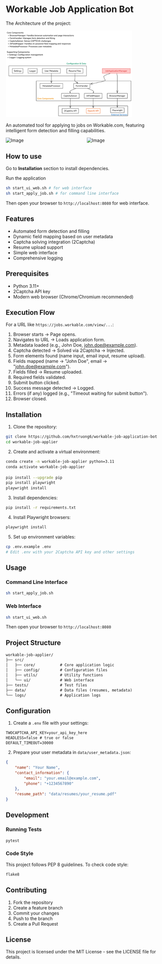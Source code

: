 # Workable Job Application Bot

The Architecture of the project:

<img src="https://raw.githubusercontent.com/hxtruong6/workable-job-application-bot/refs/heads/main/overview.png" alt="Image" style="max-width: 400px;">

An automated tool for applying to jobs on Workable.com, featuring intelligent form detection and filling capabilities.
<!--  make sure two columns each column has one image -->
<div style="display: grid; grid-template-columns: 1fr 1fr; gap: 10px;">
    <div>
        <img src="https://github.com/user-attachments/assets/50a53d30-5a20-41a9-a1db-a3aee4ea8696" alt="Image" style="max-width: 100%;">
    </div>
    <div>
        <img src="https://github.com/user-attachments/assets/5a40abe3-1b4d-49af-875c-53f1e8cf49f3" alt="Image" style="max-width: 100%;">
    </div>
</div>

## How to use

Go to **Installation** section to install dependencies.

Run the application

```bash
sh start_ui_web.sh # for web interface
sh start_apply_job.sh # for command line interface
```

Then open your browser to `http://localhost:8080` for web interface.

## Features

- Automated form detection and filling
- Dynamic field mapping based on user metadata
- Captcha solving integration (2Captcha)
- Resume upload support
- Simple web interface
- Comprehensive logging

## Prerequisites

- Python 3.11+
- 2Captcha API key
- Modern web browser (Chrome/Chromium recommended)

## Execution Flow

For a URL like `https://jobs.workable.com/view/...`:

1. Browser starts → Page opens.
2. Navigates to URL → Loads application form.
3. Metadata loaded (e.g., John Doe, <john.doe@example.com>).
4. Captcha detected → Solved via 2Captcha → Injected.
5. Form elements found (name input, email input, resume upload).
6. Fields mapped (name → "John Doe", email → "<john.doe@example.com>").
7. Fields filled → Resume uploaded.
8. Required fields validated.
9. Submit button clicked.
10. Success message detected → Logged.
11. Errors (if any) logged (e.g., "Timeout waiting for submit button").
12. Browser closed.

## Installation

1. Clone the repository:

```bash
git clone https://github.com/hxtruong6/workable-job-application-bot
cd workable-job-applier
```

2. Create and activate a virtual environment:

```bash
conda create -n workable-job-applier python=3.11
conda activate workable-job-applier

pip install --upgrade pip
pip install playwright
playwright install
```

3. Install dependencies:

```bash
pip install -r requirements.txt
```

4. Install Playwright browsers:

```bash
playwright install
```

5. Set up environment variables:

```bash
cp .env.example .env
# Edit .env with your 2Captcha API key and other settings
```

## Usage

### Command Line Interface

```bash
sh start_apply_job.sh
```

### Web Interface

```bash
sh start_ui_web.sh
```

Then open your browser to `http://localhost:8080`

## Project Structure

```
workable-job-applier/
├── src/
│   ├── core/           # Core application logic
│   ├── config/         # Configuration files
│   ├── utils/          # Utility functions
│   └── ui/             # Web interface
├── tests/              # Test files
├── data/               # Data files (resumes, metadata)
└── logs/               # Application logs
```

## Configuration

1. Create a `.env` file with your settings:

```
TWOCAPTCHA_API_KEY=your_api_key_here
HEADLESS=false # true or false
DEFAULT_TIMEOUT=30000
```

2. Prepare your user metadata in `data/user_metadata.json`:

```json
{
    "name": "Your Name",
    "contact_information": {
        "email": "your.email@example.com",
        "phone": "+1234567890"
    },
    "resume_path": "data/resumes/your_resume.pdf"
}
```

## Development

### Running Tests

```bash
pytest
```

### Code Style

This project follows PEP 8 guidelines. To check code style:

```bash
flake8
```

## Contributing

1. Fork the repository
2. Create a feature branch
3. Commit your changes
4. Push to the branch
5. Create a Pull Request

## License

This project is licensed under the MIT License - see the LICENSE file for details.
